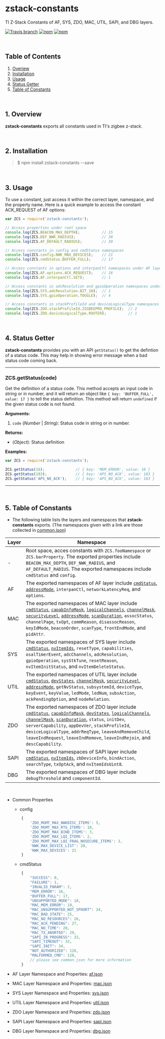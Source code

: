 # zstack-constants
TI Z-Stack Constants of AF, SYS, ZDO, MAC, UTIL, SAPI, and DBG layers.  

[![Travis branch](https://img.shields.io/travis/zigbeer/zstack-constants/master.svg?maxAge=2592000)](https://travis-ci.org/zigbeer/zstack-constants)
[![npm](https://img.shields.io/npm/v/zstack-constants.svg?maxAge=2592000)](https://www.npmjs.com/package/zstack-constants)
[![npm](https://img.shields.io/npm/l/zstack-constants.svg?maxAge=2592000)](https://www.npmjs.com/package/zstack-constants)

<br />

## Table of Contents

1. [Overiew](#Overiew)  
2. [Installation](#Installation)  
3. [Usage](#Usage)  
4. [Status Getter](#Status)  
5. [Table of Constants](#Table)  

<br />

<a name="Overiew"></a>  
## 1. Overview  

**zstack-constants** exports all constants used in TI's zigbee z-stack.  
  
<br />

<a name="Installation"></a>
## 2. Installation

> $ npm install zstack-constants --save
  
<br />

<a name="Usage"></a>
## 3. Usage

To use a constant, just access it within the correct layer, namespace, and the property name. Here is a quick example to access the constant ACK_REQUEST of AF options:  

```js
var ZCS = require('zstack-constants');

// Access properties under root space  
console.log(ZCS.BEACON_MAX_DEPTH);          // 15
console.log(ZCS.DEF_NWK_RADIUS);            // 30
console.log(ZCS.AF_DEFAULT_RADIUS);         // 30

// Access constants in config and cmdStatus namespaces  
console.log(ZCS.config.NWK_MAX_DEVICES);    // 21
console.log(ZCS.cmdStatus.BUFFER_FULL);     // 17

// Access constants in options and interpanCtl namespaces under AF layer
console.log(ZCS.AF.options.ACK_REQUEST);    // 16
console.log(ZCS.AF.interpanCtl.SET);        // 1

// Access constants in adcResolution and gpioOperation namespaces under SYS layer
console.log(ZCS.SYS.adcResolution.BIT_10);  // 1
console.log(ZCS.SYS.gpioOperation.TOGGLE);  // 4

// Access constants in stackProfileId and deviceLogicalType namespaces under ZDO layer
console.log(ZCS.ZDO.stackProfileId.ZIGBEEPRO_PROFILE);  // 2
console.log(ZCS.ZDO.deviceLogicalType.ROUTER);          // 1
```
  
<br />

<a name="Status"></a>
## 4. Status Getter

**zstack-constants** provides you with an API `getStatus()` to get the defintion of a status code. This may help in showing error message when a bad status code coming back.  

*************************************************

### ZCS.getStatus(code)  
Get the definition of a status code. This method accepts an input code in string or in number, and it will return an object like `{ key: 'BUFFER_FULL', value: 17 }` to tell the status definition. This method will return `undefined` if the given status code is not found.  

**Arguments:**  

1. `code` (_Number_ | _String_): Status code in string or in number.  

**Returns:**  

 * (_Object_): Status definition  

**Examples:** 

```js
var ZCS = require('zstack-constants');

ZCS.getStatus(16);              // { key: 'MEM_ERROR', value: 16 }
ZCS.getStatus(183);             // { key: 'APS_NO_ACK', value: 183 }
ZCS.getStatus('APS_NO_ACK');    // { key: 'APS_NO_ACK', value: 183 }

```
*************************************************
  
<br />
  
[commonjs]: https://github.com/zigbeer/zstack-constants/blob/master/layer/defs/common.json

<a name="Table"></a>
## 5. Table of Constants

* The following table lists the layers and namespaces that **zstack-constants** exports. (The namespaces given with a link are those collected in [common.json][commonjs])  

| Layer     | Namespace                                                                                                                    |
|-----------|------------------------------------------------------------------------------------------------------------------------------|
| -         | Root space, acces constants with `ZCS.fooNamespace` or `ZCS.barProperty`. The exported properties include `BEACON_MAX_DEPTH`, `DEF_NWK_RADIUS`, and `AF_DEFAULT_RADIUS`. The exported namespaces include `cmdStatus` and `config`.      |
| AF        | The exported namespaces of AF layer include [`cmdStatus`][commonjs], [`addressMode`][commonjs], `interpanCtl`, `networkLatencyReq`, and `options`.                               |
| MAC       | The exported namespaces of MAC layer include [`cmdStatus`][commonjs], [`capabInfoMask`][commonjs], [`logicalChannels`][commonjs], [`channelMask`][commonjs], [`securityLevel`][commonjs], [`addressMode`][commonjs], [`scanDuration`][commonjs], `assocStatus`, `channelPage`, `txOpt`, `commReason`, `disassocReason`, `keyIdMode`, `beaconOrder`, `scanType`, `frontEndMode`, and `pidAttr`.     |
| SYS       | The exported namespaces of SYS layer include [`cmdStatus`][commonjs], [`nvItemIds`][commonjs], `resetType`, `capabilities`, `osalTimerEvent`, `adcChannels`, `adcResolution`, `gpioOperation`, `sysStkTune`, `resetReason`, `nvItemInitStatus`, and `nvItemDeleteStatus`.                                      |
| UTIL      | The exported namespaces of UTIL layer include [`cmdStatus`][commonjs], [`devStates`][commonjs], [`channelMask`][commonjs], [`securityLevel`][commonjs], [`addressMode`][commonjs], `getNvStatus`, `subsystemId`, `deviceType`, `keyEvent`, `keyValue`, `ledMode`, `ledNum`, `subsAction`, `ackPendingOption`, and `nodeRelation`.      |
| ZDO       | The exported namespaces of ZDO layer include [`cmdStatus`][commonjs], [`capabInfoMask`][commonjs], [`devStates`][commonjs], [`logicalChannels`][commonjs], [`channelMask`][commonjs], [`scanDuration`][commonjs], `status`, `initDev`, `serverCapability`, `appDevVer`, `stackProfileId`, `deviceLogicalType`, `addrReqType`, `leaveAndRemoveChild`, `leaveIndRequest`, `leaveIndRemove`, `leaveIndRejoin`, and `descCapability`.    |
| SAPI      | The exported namespaces of SAPI layer include [`cmdStatus`][commonjs], [`nvItemIds`][commonjs], `zbDeviceInfo`, `bindAction`, `searchType`, `txOptAck`, and `nvItemIdsUint8`.                    |
| DBG       | The exported namespaces of DBG layer include `debugThreshold` and `componentId`.                            |


<br />

* Common Properties  
    * config
    ```js
        {
            'ZDO_MGMT_MAX_NWKDISC_ITEMS': 5,
            'ZDO_MGMT_MAX_RTG_ITEMS': 10,
            'ZDO_MGMT_MAX_BIND_ITEMS': 3,
            'ZDO_MGMT_MAX_LQI_ITEMS': 2,
            'ZDO_MGMT_MAX_LQI_FRAG_NOSECURE_ITEMS': 3,
            'NWK_MAX_DEVICE_LIST': 20,
            'NWK_MAX_DEVICES': 21
        }
    ```
    * cmdStatus
    ```js
        {
            "SUCCESS": 0,
            "FAILURE": 1,
            "INVALID_PARAM": 2,
            "MEM_ERROR": 16,
            "BUFFER_FULL": 17,
            "UNSUPPORTED_MODE": 18,
            "MAC_MEM_ERROR": 19,
            "MAC_UNSUPPORTED_NOT_SPOORT": 24,
            "MAC_BAD_STATE": 25,
            "MAC_NO_RESOURCES": 26,
            "MAC_ACK_PENDING": 27,
            "MAC_NO_TIME": 28,
            "MAC_TX_ABORTED": 29,
            "SAPI_IN_PROGRESS": 32,
            "SAPI_TIMEOUT": 33,
            "SAPI_INIT": 34,
            "NOT_AUTHORIZED": 126,
            "MALFORMED_CMD": 128,
            // please see common.json for more information
        }
    ```
  

* AF Layer Namespace and Properties: [af.json](https://github.com/zigbeer/zstack-constants/blob/master/layer/defs/af.json)  
* MAC Layer Namespace and Properties: [mac.json](https://github.com/zigbeer/zstack-constants/blob/master/layer/defs/mac.json)  
* SYS Layer Namespace and Properties: [sys.json](https://github.com/zigbeer/zstack-constants/blob/master/layer/defs/sys.json)  
* UTIL Layer Namespace and Properties: [util.json](https://github.com/zigbeer/zstack-constants/blob/master/layer/defs/util.json)  
* ZDO Layer Namespace and Properties: [zdo.json](https://github.com/zigbeer/zstack-constants/blob/master/layer/defs/zdo.json)  
* SAPI Layer Namespace and Properties: [sapi.json](https://github.com/zigbeer/zstack-constants/blob/master/layer/defs/sapi.json)  
* DBG Layer Namespace and Properties: [dbg.json](https://github.com/zigbeer/zstack-constants/blob/master/layer/defs/dbg.json)  
  

<br />
